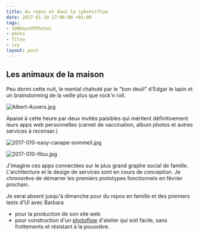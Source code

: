 ```yaml
---
title: Au repos et dans le (photo)flow
date: 2017-01-10 17:06:00 +01:00
tags:
- 100DaysOfPhotos
- photo
- filou
- izy
layout: post
---
```


## Les animaux de la maison

Peu dormi cette nuit, le mental chahuté par le "bon deuil" d'Edgar le lapin et un brainstorming de la veille plus que rock'n roll. 

![Albert-Auvers.jpg](/uploads/Albert-Auvers.jpg "Albert")

Apaisé à cette heure par deux invités paisibles qui méritent définitivement leurs apps web personnelles (carnet de vaccination, album photos et autres services à recenser.)

![2017-010-easy-canape-sommeil.jpg](/uploads/2017-010-easy-canape-sommeil.jpg "Izy")

![2017-010-filou.jpg](/uploads/2017-010-filou.jpg "Filou")

J'imagine ces apps connectées sur le plus grand graphe social de famille. L'architecture et le design de services sont en cours de conception. Je chronorêve de démarrer les premiers prototypes fonctionnels en février prochain. 

Je serai absent jusqu'à dimanche pour du repos en famille et des premiers tests d'UI avec Barbara 
- pour la production de son site web
- pour construction d'un [photoflow](http://ducamp.me/Photoflow) d'atelier qui soit facile, sans frottements et résistant à la poussière.